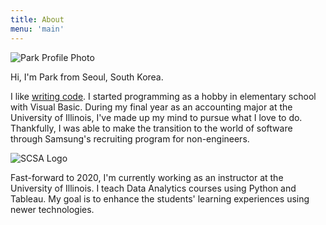 ```yaml
---
title: About
menu: 'main'
---
```


![Park Profile Photo](https://user-images.githubusercontent.com/1064036/97115755-7eb41980-16c6-11eb-9381-9066e3303256.jpg)

Hi, I'm Park from Seoul, South Korea.

I like [writing code](https://github.com/subwaymatch). I started programming as a hobby in elementary school with Visual Basic. During my final year as an accounting major at the University of Illinois, I've made up my mind to pursue what I love to do. Thankfully, I was able to make the transition to the world of software through Samsung's recruiting program for non-engineers.

![SCSA Logo](https://user-images.githubusercontent.com/1064036/97115679-efa70180-16c5-11eb-8eb6-d5c6d91dd3c3.png)

Fast-forward to 2020, I'm currently working as an instructor at the University of Illinois. I teach Data Analytics courses using Python and Tableau. My goal is to enhance the students' learning experiences using newer technologies.
